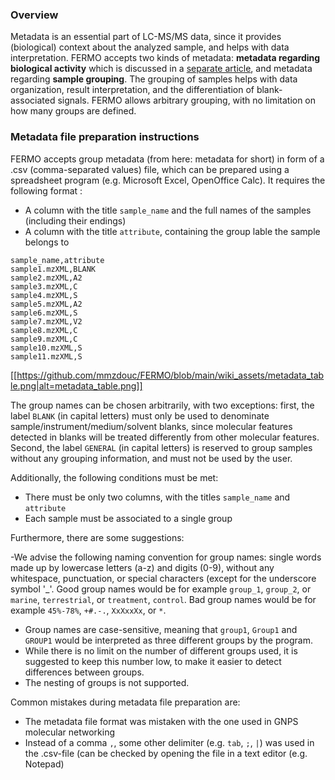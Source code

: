 ### Overview

Metadata is an essential part of LC-MS/MS data, since it provides (biological) context about the analyzed sample, and helps with data interpretation. FERMO accepts two kinds of metadata: **metadata regarding biological activity** which is discussed in a [separate article](https://github.com/mmzdouc/FERMO/wiki/Bioactivity-data-file-preparation-tutorial), and metadata regarding **sample grouping**. The grouping of samples helps with data organization, result interpretation, and the differentiation of blank-associated signals. FERMO allows arbitrary grouping, with no limitation on how many groups are defined.

### Metadata file preparation instructions

FERMO accepts group metadata (from here: metadata for short) in form of a .csv (comma-separated values) file, which can be prepared using a spreadsheet program (e.g. Microsoft Excel, OpenOffice Calc). It requires the following format :

- A column with the title `sample_name` and the full names of the samples (including their endings)
- A column with the title `attribute`, containing the group lable the sample belongs to

```
sample_name,attribute
sample1.mzXML,BLANK
sample2.mzXML,A2
sample3.mzXML,C
sample4.mzXML,S
sample5.mzXML,A2
sample6.mzXML,S
sample7.mzXML,V2
sample8.mzXML,C
sample9.mzXML,C
sample10.mzXML,S
sample11.mzXML,S
```

[[https://github.com/mmzdouc/FERMO/blob/main/wiki_assets/metadata_table.png|alt=metadata_table.png]]

The group names can be chosen arbitrarily, with two exceptions: first, the label `BLANK` (in capital letters) must only be used to denominate sample/instrument/medium/solvent blanks, since molecular features detected in blanks will be treated differently from other molecular features. Second, the label `GENERAL` (in capital letters) is reserved to group samples without any grouping information, and must not be used by the user. 

Additionally, the following conditions must be met:

- There must be only two columns, with the titles `sample_name` and `attribute`
- Each sample must be associated to a single group

Furthermore, there are some suggestions:

-We advise the following naming convention for group names: single words made up by lowercase letters (a-z) and digits (0-9), without any whitespace, punctuation, or special characters (except for the underscore symbol '_'. Good group names would be for example `group_1`, `group_2`, or `marine`, `terrestrial`, or `treatment`, `control`. Bad group names would be for example `45%-78%`, `+#.-.`, `XxXxxXx`, or `*`.
- Group names are case-sensitive, meaning that `group1`, `Group1` and `GROUP1` would be interpreted as three different groups by the program. 
- While there is no limit on the number of different groups used, it is suggested to keep this number low, to make it easier to detect differences between groups. 
- The nesting of groups is not supported. 

Common mistakes during metadata file preparation are:

- The metadata file format was mistaken with the one used in GNPS molecular networking
- Instead of a comma `,`, some other delimiter (e.g. `tab`, `;`, `|`) was used in the .csv-file (can be checked by opening the file in a text editor (e.g. Notepad)

